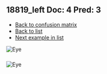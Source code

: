 ## 18819_left Doc: 4 Pred: 3
- [Back to confusion matrix](https://github.com/juliandewit/kaggle_retinopathy/blob/master/matrix.md)
- [Back to list](https://github.com/juliandewit/kaggle_retinopathy/blob/master/lists/43/list.md)
- [Next example in list](https://github.com/juliandewit/kaggle_retinopathy/blob/master/lists/43/19/19061_left.md)

![Eye](https://retinopaty.blob.core.windows.net/size1024/18819_left_4.jpeg)

### 

![Eye]()

